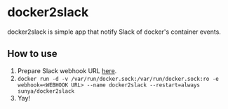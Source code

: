 # docker2slack
docker2slack is simple app that notify Slack of docker's container events.

## How to use
1. Prepare Slack webhook URL [here](https://slack.com/apps/A0F7XDUAZ-incoming-webhooks).
2. `docker run -d -v /var/run/docker.sock:/var/run/docker.sock:ro -e webhook=<WEBHOOK URL> --name docker2slack --restart=always sunya/docker2slack`
3. Yay!